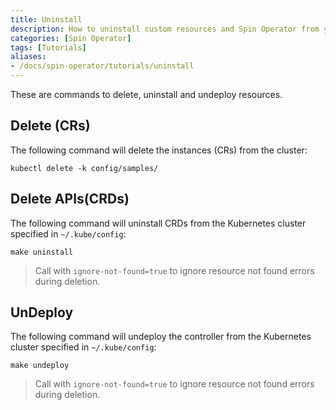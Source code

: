 ```yaml
---
title: Uninstall
description: How to uninstall custom resources and Spin Operator from your Cluster.
categories: [Spin Operator]
tags: [Tutorials]
aliases:
- /docs/spin-operator/tutorials/uninstall
---
```


These are commands to delete, uninstall and undeploy resources.

## Delete (CRs)

The following command will delete the instances (CRs) from the cluster:

```console
kubectl delete -k config/samples/
```

## Delete APIs(CRDs)

The following command will uninstall CRDs from the Kubernetes cluster specified in `~/.kube/config`:

```console
make uninstall
```

> Call with `ignore-not-found=true` to ignore resource not found errors during deletion.

## UnDeploy

The following command will undeploy the controller from the Kubernetes cluster specified in `~/.kube/config`:

```console
make undeploy
```

> Call with `ignore-not-found=true` to ignore resource not found errors during deletion.
